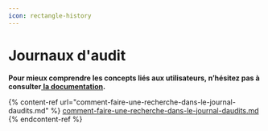 ```yaml
---
icon: rectangle-history
---
```


# Journaux d'audit

**Pour mieux comprendre les concepts liés aux utilisateurs, n’hésitez pas à consulter**[ **la documentation**](https://support.braver.net/pour-les-administrateurs/journaux-daudit)**.**

{% content-ref url="comment-faire-une-recherche-dans-le-journal-daudits.md" %}
[comment-faire-une-recherche-dans-le-journal-daudits.md](comment-faire-une-recherche-dans-le-journal-daudits.md)
{% endcontent-ref %}
